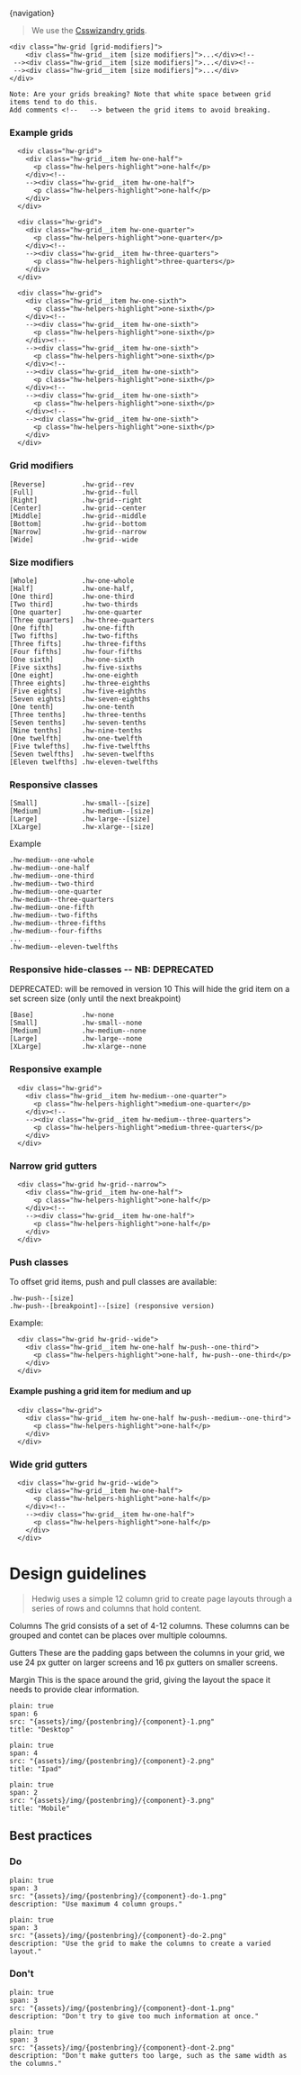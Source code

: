 {navigation}

> We use the [Csswizandry grids](https://github.com/csswizardry/csswizardry-grids).




```code
<div class="hw-grid [grid-modifiers]">
    <div class="hw-grid__item [size modifiers]">...</div><!--
 --><div class="hw-grid__item [size modifiers]">...</div><!--
 --><div class="hw-grid__item [size modifiers]">...</div>
</div>

Note: Are your grids breaking? Note that white space between grid items tend to do this.
Add comments <!--   --> between the grid items to avoid breaking.
```

### Example grids

```html|span-6
  <div class="hw-grid">
    <div class="hw-grid__item hw-one-half">
      <p class="hw-helpers-highlight">one-half</p>
    </div><!--
    --><div class="hw-grid__item hw-one-half">
      <p class="hw-helpers-highlight">one-half</p>
    </div>
  </div>
```

```html|span-6
  <div class="hw-grid">
    <div class="hw-grid__item hw-one-quarter">
      <p class="hw-helpers-highlight">one-quarter</p>
    </div><!--
    --><div class="hw-grid__item hw-three-quarters">
      <p class="hw-helpers-highlight">three-quarters</p>
    </div>
  </div>
```

```html|span-6
  <div class="hw-grid">
    <div class="hw-grid__item hw-one-sixth">
      <p class="hw-helpers-highlight">one-sixth</p>
    </div><!--
    --><div class="hw-grid__item hw-one-sixth">
      <p class="hw-helpers-highlight">one-sixth</p>
    </div><!--
    --><div class="hw-grid__item hw-one-sixth">
      <p class="hw-helpers-highlight">one-sixth</p>
    </div><!--
    --><div class="hw-grid__item hw-one-sixth">
      <p class="hw-helpers-highlight">one-sixth</p>
    </div><!--
    --><div class="hw-grid__item hw-one-sixth">
      <p class="hw-helpers-highlight">one-sixth</p>
    </div><!--
    --><div class="hw-grid__item hw-one-sixth">
      <p class="hw-helpers-highlight">one-sixth</p>
    </div>
  </div>
```

### Grid modifiers
```code
[Reverse]         .hw-grid--rev
[Full]            .hw-grid--full
[Right]           .hw-grid--right
[Center]          .hw-grid--center
[Middle]          .hw-grid--middle
[Bottom]          .hw-grid--bottom
[Narrow]          .hw-grid--narrow
[Wide]            .hw-grid--wide
```

### Size modifiers
```code
[Whole]           .hw-one-whole
[Half]            .hw-one-half,
[One third]       .hw-one-third
[Two third]       .hw-two-thirds
[One quarter]     .hw-one-quarter
[Three quarters]  .hw-three-quarters
[One fifth]       .hw-one-fifth
[Two fifths]      .hw-two-fifths
[Three fifts]     .hw-three-fifths
[Four fifths]     .hw-four-fifths
[One sixth]       .hw-one-sixth
[Five sixths]     .hw-five-sixths
[One eight]       .hw-one-eighth
[Three eights]    .hw-three-eighths
[Five eights]     .hw-five-eighths
[Seven eights]    .hw-seven-eighths
[One tenth]       .hw-one-tenth
[Three tenths]    .hw-three-tenths
[Seven tenths]    .hw-seven-tenths
[Nine tenths]     .hw-nine-tenths
[One twelfth]     .hw-one-twelfth
[Five twlefths]   .hw-five-twelfths
[Seven twelfths]  .hw-seven-twelfths
[Eleven twelfths] .hw-eleven-twelfths
```

### Responsive classes
```code
[Small]           .hw-small--[size]
[Medium]          .hw-medium--[size]
[Large]           .hw-large--[size]
[XLarge]          .hw-xlarge--[size]
```

Example
```code
.hw-medium--one-whole
.hw-medium--one-half
.hw-medium--one-third
.hw-medium--two-third
.hw-medium--one-quarter
.hw-medium--three-quarters
.hw-medium--one-fifth
.hw-medium--two-fifths
.hw-medium--three-fifths
.hw-medium--four-fifths
...
.hw-medium--eleven-twelfths
```

### Responsive hide-classes -- NB: DEPRECATED

DEPRECATED: will be removed in version 10
This will hide the grid item on a set screen size (only until the next breakpoint)


```code
[Base]            .hw-none
[Small]           .hw-small--none
[Medium]          .hw-medium--none
[Large]           .hw-large--none
[XLarge]          .hw-xlarge--none
```


### Responsive example

```html|span-6,responsive
  <div class="hw-grid">
    <div class="hw-grid__item hw-medium--one-quarter">
      <p class="hw-helpers-highlight">medium-one-quarter</p>
    </div><!--
    --><div class="hw-grid__item hw-medium--three-quarters">
      <p class="hw-helpers-highlight">medium-three-quarters</p>
    </div>
  </div>

```

### Narrow grid gutters

```html|span-6
  <div class="hw-grid hw-grid--narrow">
    <div class="hw-grid__item hw-one-half">
      <p class="hw-helpers-highlight">one-half</p>
    </div><!--
    --><div class="hw-grid__item hw-one-half">
      <p class="hw-helpers-highlight">one-half</p>
    </div>
  </div>
```

### Push classes

To offset grid items, push and pull classes are available:

```code
.hw-push--[size]
.hw-push--[breakpoint]--[size] (responsive version)
```

Example:
```html|span-6
  <div class="hw-grid hw-grid--wide">
    <div class="hw-grid__item hw-one-half hw-push--one-third">
      <p class="hw-helpers-highlight">one-half, hw-push--one-third</p>
    </div>
  </div>
```


#### Example pushing a grid item for medium and up
```html|span-6,responsive
  <div class="hw-grid">
    <div class="hw-grid__item hw-one-half hw-push--medium--one-third">
      <p class="hw-helpers-highlight">one-half</p>
    </div>
  </div>
```


### Wide grid gutters

```html|span-6
  <div class="hw-grid hw-grid--wide">
    <div class="hw-grid__item hw-one-half">
      <p class="hw-helpers-highlight">one-half</p>
    </div><!--
    --><div class="hw-grid__item hw-one-half">
      <p class="hw-helpers-highlight">one-half</p>
    </div>
  </div>
```









# Design guidelines

> Hedwig uses a simple 12 column grid to create page layouts through a series of rows and columns that hold content. 



Columns
The grid consists of a set of 4-12 columns. These columns can be grouped and contet can be places over multiple coloumns. 

Gutters
These are the padding gaps between the columns in your grid, we use 24 px gutter on larger screens and 16 px gutters on smaller screens.

Margin
This is the space around the grid, giving the layout the space it needs to provide clear information. 




```image
plain: true
span: 6
src: "{assets}/img/{postenbring}/{component}-1.png"
title: "Desktop"
```


```image
plain: true
span: 4
src: "{assets}/img/{postenbring}/{component}-2.png"
title: "Ipad"
```
```image
plain: true
span: 2
src: "{assets}/img/{postenbring}/{component}-3.png"
title: "Mobile"
```







## Best practices

### Do

```image
plain: true
span: 3
src: "{assets}/img/{postenbring}/{component}-do-1.png"
description: "Use maximum 4 column groups."
```
```image
plain: true
span: 3
src: "{assets}/img/{postenbring}/{component}-do-2.png"
description: "Use the grid to make the columns to create a varied layout."
```

### Don't
  
```image
plain: true
span: 3
src: "{assets}/img/{postenbring}/{component}-dont-1.png"
description: "Don't try to give too much information at once."
```
```image
plain: true
span: 3
src: "{assets}/img/{postenbring}/{component}-dont-2.png"
description: "Don't make gutters too large, such as the same width as the columns."
```
